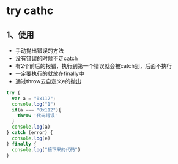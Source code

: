 # try cathc

## 1、使用

- 手动抛出错误的方法
- 没有错误的时候不走catch
- 有2个前后的报错，执行到第一个错误就会被catch到，后面不执行
- 一定要执行的就放在finally中
- 通过throw去自定义e的抛出

```js
try {
  var a = "0x112";
  console.log("1")
  if(a === "0x112"){
    throw '代码错误'
  }
  console.log(a)
} catch (error) {
  console.log(e)
} finally {
  console.log("接下来的代码")
}
```

